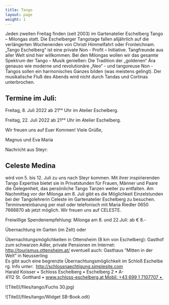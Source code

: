 ```yaml
---
title: Tango
layout: page
weight: 1
---
```


Jeden zweiten Freitag finden (seit 2003) im Gartenatelier Eschelberg Tango – Milongas statt. Die Eschelberger Tangotage fallen alljährlich auf die verlängerten Wochenenden von Christi Himmelfahrt oder Fronleichnam.  
„Tango Eschelberg“ ist eine private Non - Profit – Initiative. Tangfreunde aus aller Welt sind hier willkommen.
Bei den Milongas wollen wir das gesamte Spektrum der Tango – Musik genießen: Die Tradition der „goldenen“ Ära genauso wie moderne und revolutionäre „Neo“ - und tangoreuse Non -Tangos sollen ein harmonisches Ganzes bilden (was meistens gelingt).
Der musikalische Fluß des Abends wird nicht durch Tandas und Cortinas unterbrochen.

## Termine im Juli:

Freitag,  8. Juli 2022  ab 21°° Uhr im Atelier Eschelberg.

Freitag,  22. Juli 2022  ab 21°° Uhr im Atelier Eschelberg.

Wir freuen uns auf Euer Kommen! Viele Grüße,

Magnus und Eva Maria


Nachricht aus Steyr:
## Celeste Medina 
wird von 5. bis 12. Juli zu uns nach Steyr kommen. Mit ihrer inspirierenden Tango Expertise bietet sie in Privatstunden für Frauen, Männer und Paare die Gelegenheit, das persönliche Tango Tanzen weiter zu entfalten.
Am Nachmittag vor der Milonga am 8. Juli gibt es die Möglichkeit Einzelstunden bei der Tangolehrerin Celeste im Gartenatelier Eschelberg zu besuchen.
Terminvereinbarung per mail oder telefonisch mit Maria Riedler 0650 7668870 ab jetzt möglich.
Wir freuen uns auf CELESTE.


Freiwillige Spendenempfehlung: Milonga am 8. und 22.Juli: ab € 8.-

Übernachtung im Garten (im Zelt) oder

Übernachtungsmöglichkeiten in 
Ottensheim (8 km von Eschelberg): Gasthof zum schwarzen Adler, private Pensionen im Internet: http://tourismus.ottensheim.at/ eventuell auch: Gasthaus “Mitten in der Welt” in Neusserling
Es gibt auch eine begrenzte Übernachtungsmöglichkeit im Schloß Eschelberg.
Info unter: 
http://schlossnaechtigung.simplesite.com
Harald Koisser • Schloss Eschelberg • Eschelberg 2 • A-4112 St. Gotthard • www.schloss-eschelberg.at Mobil: +43 699 1 7107707 • 



![Titel](/files/tango/Fuchs 30.jpg)


![Titel](/files/tango/Widget SB-Book.odt)
